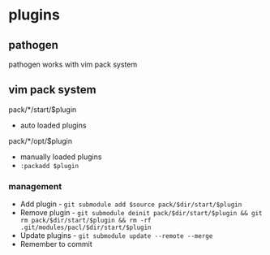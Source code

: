 # plugins

## pathogen

pathogen works with vim pack system

## vim pack system

pack/*/start/$plugin

- auto loaded plugins

pack/*/opt/$plugin

- manually loaded plugins
- `:packadd $plugin`

### management

* Add plugin - `git submodule add $source pack/$dir/start/$plugin`
* Remove plugin - `git submodule deinit pack/$dir/start/$plugin && git rm pack/$dir/start/$plugin && rm -rf .git/modules/pacl/$dir/start/$plugin`
* Update plugins - `git submodule update --remote --merge`
* Remember to commit
